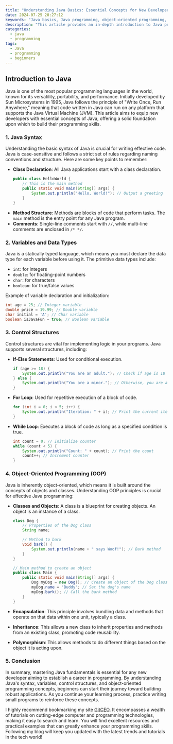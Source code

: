 ```yaml
---
title: "Understanding Java Basics: Essential Concepts for New Developers"
date: 2024-07-25 20:27:12
keywords: "Java basics, Java programming, object-oriented programming, Java syntax, beginner Java tutorial"
description: "This article provides an in-depth introduction to Java programming for new developers, covering essential concepts such as syntax, object-oriented programming, variables, data types, and control structures. By understanding these fundamentals, beginners will gain a solid foundation in Java, enabling them to develop software applications more effectively. Java is renowned for its versatility and is widely used across various domains, making it an important language to learn for aspiring developers. Follow along for practical examples and detailed explanations that will enhance your learning experience."
categories:
  - java
  - programming
tags:
  - Java
  - programming
  - beginners
---
```


## Introduction to Java

Java is one of the most popular programming languages in the world, known for its versatility, portability, and performance. Initially developed by Sun Microsystems in 1995, Java follows the principle of "Write Once, Run Anywhere," meaning that code written in Java can run on any platform that supports the Java Virtual Machine (JVM). This article aims to equip new developers with essential concepts of Java, offering a solid foundation upon which to build their programming skills. 

<!-- more -->

### 1. Java Syntax

Understanding the basic syntax of Java is crucial for writing effective code. Java is case-sensitive and follows a strict set of rules regarding naming conventions and structure. Here are some key points to remember:

- **Class Declaration**: All Java applications start with a class declaration.
  ```java
  public class HelloWorld {
      // This is the main method
      public static void main(String[] args) {
          System.out.println("Hello, World!"); // Output a greeting
      }
  }
  ```
- **Method Structure**: Methods are blocks of code that perform tasks. The `main` method is the entry point for any Java program.
- **Comments**: Single-line comments start with `//`, while multi-line comments are enclosed in `/* */`.

### 2. Variables and Data Types

Java is a statically typed language, which means you must declare the data type for each variable before using it. The primitive data types include:

- `int`: for integers
- `double`: for floating-point numbers
- `char`: for characters
- `boolean`: for true/false values

Example of variable declaration and initialization:
```java
int age = 25; // Integer variable
double price = 19.99; // Double variable
char initial = 'A'; // Char variable
boolean isJavaFun = true; // Boolean variable
```

### 3. Control Structures

Control structures are vital for implementing logic in your programs. Java supports several structures, including:

- **If-Else Statements**: Used for conditional execution.
  ```java
  if (age >= 18) {
      System.out.println("You are an adult."); // Check if age is 18 or older
  } else {
      System.out.println("You are a minor."); // Otherwise, you are a minor
  }
  ```
  
- **For Loop**: Used for repetitive execution of a block of code.
  ```java
  for (int i = 0; i < 5; i++) {
      System.out.println("Iteration: " + i); // Print the current iteration
  }
  ```

- **While Loop**: Executes a block of code as long as a specified condition is true.
  ```java
  int count = 0; // Initialize counter
  while (count < 5) {
      System.out.println("Count: " + count); // Print the count
      count++; // Increment counter
  }
  ```

### 4. Object-Oriented Programming (OOP)

Java is inherently object-oriented, which means it is built around the concepts of objects and classes. Understanding OOP principles is crucial for effective Java programming:

- **Classes and Objects**: A class is a blueprint for creating objects. An object is an instance of a class.
  ```java
  class Dog {
      // Properties of the Dog class
      String name;

      // Method to bark
      void bark() {
          System.out.println(name + " says Woof!"); // Bark method
      }
  }

  // Main method to create an object
  public class Main {
      public static void main(String[] args) {
          Dog myDog = new Dog(); // Create an object of the Dog class
          myDog.name = "Buddy"; // Set the dog's name
          myDog.bark(); // Call the bark method
      }
  }
  ```

- **Encapsulation**: This principle involves bundling data and methods that operate on that data within one unit, typically a class.

- **Inheritance**: This allows a new class to inherit properties and methods from an existing class, promoting code reusability.

- **Polymorphism**: This allows methods to do different things based on the object it is acting upon.

### 5. Conclusion

In summary, mastering Java fundamentals is essential for any new developer aiming to establish a career in programming. By understanding Java's syntax, variables, control structures, and object-oriented programming concepts, beginners can start their journey toward building robust applications. As you continue your learning process, practice writing small programs to reinforce these concepts.

I highly recommend bookmarking my site [GitCEO](https://gitceo.com). It encompasses a wealth of tutorials on cutting-edge computer and programming technologies, making it easy to search and learn. You will find excellent resources and practical examples that can greatly enhance your programming skills. Following my blog will keep you updated with the latest trends and tutorials in the tech world!